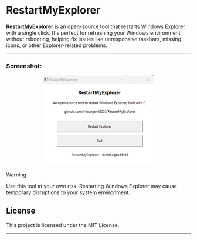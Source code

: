 # **RestartMyExplorer**

**RestartMyExplorer** is an open-source tool that restarts Windows Explorer with a single click. It's perfect for refreshing your Windows environment without rebooting, helping fix issues like unresponsive taskbars, missing icons, or other Explorer-related problems.

---

### **Screenshot:**
<p align="center">
  <img src="https://github.com/MeLegend5555/RestartMyExplorer/blob/main/assets/images/Showcase.png?raw=true" width="300" alt="Screenshot of RestartMyExplorer"/>
</p>

>[!WARNING]
> Use this tool at your own risk. Restarting Windows Explorer may cause temporary disruptions to your system environment.

## License

This project is licensed under the MIT License.

---
